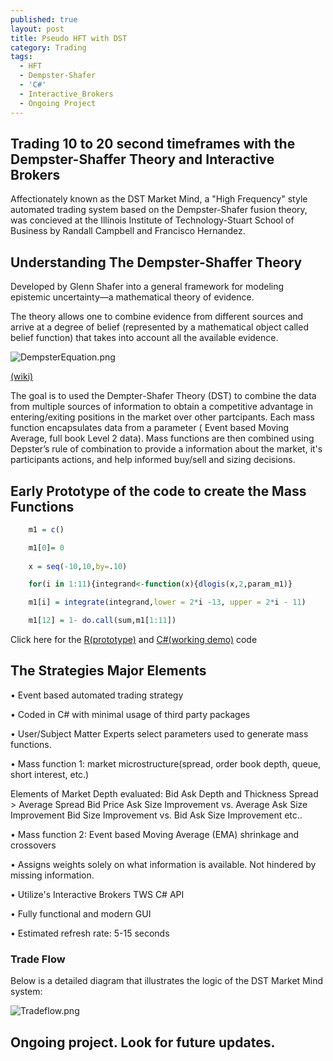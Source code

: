 ```yaml
---
published: true
layout: post
title: Pseudo HFT with DST
category: Trading
tags:
  - HFT
  - Dempster-Shafer
  - 'C#'
  - Interactive_Brokers
  - Ongoing Project
---
```


## Trading 10 to 20 second timeframes with the Dempster-Shaffer Theory and Interactive Brokers

Affectionately known as the DST Market Mind, a "High Frequency" style automated trading system based on the Dempster-Shafer fusion theory, was concieved at the Illinois Institute of Technology-Stuart School of Business by Randall Campbell and Francisco Hernandez.  

## Understanding The Dempster-Shaffer Theory 

Developed by Glenn Shafer into a general framework for modeling epistemic uncertainty—a mathematical theory of evidence.

The theory allows one to combine evidence from different sources and arrive at a degree of belief
(represented by a mathematical object called belief function) that takes into account all the available evidence. 


![DempsterEquation.png]({{site.url}}{{site.baseurl}}/_posts/DempsterEquation.png)


[(wiki)](https://en.wikipedia.org/wiki/Dempster%E2%80%93Shafer_theory)

The goal is to used the Dempter-Shafer Theory (DST) to combine the data from multiple sources of
information to obtain a competitive advantage in entering/exiting positions in the market over other partcipants. Each mass function encapsulates data from a parameter ( Event based Moving Average, full book Level 2 data). Mass functions are then combined using Depster’s rule of combination to provide a information about the market, it's participants actions, and help informed buy/sell and sizing decisions. 

## Early Prototype of the code to create the Mass Functions  

```r
	m1 = c()       

	m1[0]= 0
	
	x = seq(-10,10,by=.10)

	for(i in 1:11){integrand<-function(x){dlogis(x,2,param_m1)}

	m1[i] = integrate(integrand,lower = 2*i -13, upper = 2*i - 11)

	m1[12] = 1- do.call(sum,m1[1:11]) 
```


Click here for the [R(prototype)](https://github.com/blckswmngbrd/Dempster-Shafer-Trading-Algo/blob/master/DST_Early_Prototype.r) and [C#(working demo)](https://github.com/blckswmngbrd/Dempster-Shafer-Trading-Algo/tree/master/.vs/WindowsFormsApplication3) code 
                                        

## The Strategies Major Elements  

• Event based automated trading strategy

• Coded in C# with minimal usage of third party packages 

• User/Subject Matter Experts select parameters used to generate mass functions.

• Mass function 1: market microstructure(spread, order book depth, queue, short interest, etc.)

Elements of Market Depth evaluated: 
Bid Ask Depth and Thickness Spread > Average Spread Bid Price 
Ask Size Improvement vs. Average Ask Size Improvement 
Bid Size Improvement  vs. Bid Ask Size Improvement
etc..

• Mass function 2: Event based Moving Average (EMA) shrinkage and crossovers

• Assigns weights solely on what information is available. Not hindered by missing information.

• Utilize's Interactive Brokers TWS C# API

• Fully functional and modern GUI

• Estimated refresh rate: 5-15 seconds


### Trade Flow 

Below is a detailed diagram that illustrates the logic of the DST Market Mind system: 



![Tradeflow.png]({{site.url}}{{site.baseurl}}/_posts/Tradeflow.png)





## Ongoing project. Look for future updates.
